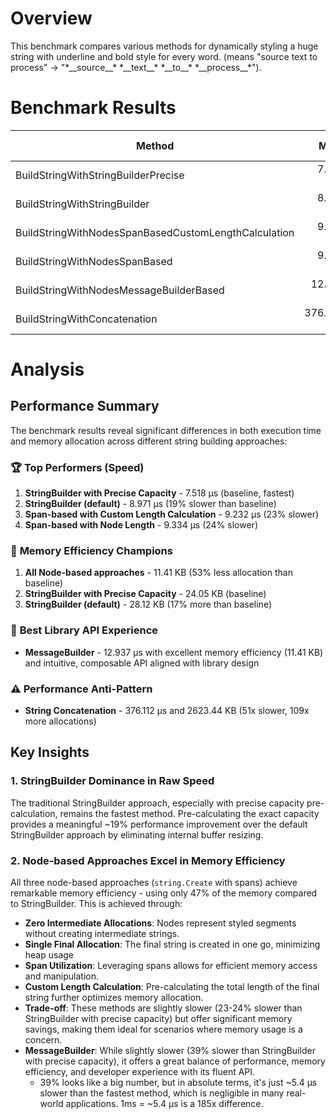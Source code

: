 # Overview
This benchmark compares various methods for dynamically styling a huge string with underline and bold style for every word. (means "source text to process" -> "\*\_\_source\_\_\* \*\_\_text\_\_\* \*\_\_to\_\_\* \*\_\_process\_\_\*").

# Benchmark Results

| Method                                               | Mean       | Error      | StdDev     | Median     | Min        | Max       | Ratio | RatioSD | Rank | Gen0     | Gen1   | Allocated  | Alloc Ratio |
|----------------------------------------------------- |-----------:|-----------:|-----------:|-----------:|-----------:|----------:|------:|--------:|-----:|---------:|-------:|-----------:|------------:|
| BuildStringWithStringBuilderPrecise                  |   7.518 μs |  0.4746 μs |   1.291 μs |   7.192 μs |   5.278 μs |  11.73 μs |  1.03 |    0.24 |    1 |   5.8823 |      - |   24.05 KB |        1.00 |
| BuildStringWithStringBuilder                         |   8.971 μs |  0.5715 μs |   1.640 μs |   8.723 μs |   6.345 μs |  12.91 μs |  1.23 |    0.30 |    2 |   6.8817 | 0.0153 |   28.12 KB |        1.17 |
| BuildStringWithNodesSpanBasedCustomLengthCalculation |   9.232 μs |  0.6251 μs |   1.803 μs |   9.202 μs |   6.059 μs |  13.66 μs |  1.26 |    0.32 |    2 |   2.7771 |      - |   11.41 KB |        0.47 |
| BuildStringWithNodesSpanBased                        |   9.334 μs |  0.6173 μs |   1.771 μs |   8.962 μs |   6.352 μs |  13.97 μs |  1.27 |    0.32 |    2 |   2.7847 |      - |   11.41 KB |        0.47 |
| BuildStringWithNodesMessageBuilderBased              |  12.937 μs |  0.6812 μs |   1.933 μs |  12.729 μs |   9.501 μs |  18.37 μs |  1.77 |    0.38 |    3 |   2.7771 |      - |   11.41 KB |        0.47 |
| BuildStringWithConcatenation                         | 376.112 μs | 38.8544 μs | 114.563 μs | 338.370 μs | 242.153 μs | 650.44 μs | 51.37 |   17.70 |    4 | 641.6016 |      - | 2623.44 KB |      109.06 |

# Analysis

## Performance Summary

The benchmark results reveal significant differences in both execution time and memory allocation across different string building approaches:

### 🏆 **Top Performers (Speed)**
1. **StringBuilder with Precise Capacity** - 7.518 μs (baseline, fastest)
2. **StringBuilder (default)** - 8.971 μs (19% slower than baseline)
3. **Span-based with Custom Length Calculation** - 9.232 μs (23% slower)
4. **Span-based with Node Length** - 9.334 μs (24% slower)

### 💾 **Memory Efficiency Champions**
1. **All Node-based approaches** - 11.41 KB (53% less allocation than baseline)
2. **StringBuilder with Precise Capacity** - 24.05 KB (baseline)
3. **StringBuilder (default)** - 28.12 KB (17% more than baseline)

### 🎯 **Best Library API Experience**
- **MessageBuilder** - 12.937 μs with excellent memory efficiency (11.41 KB) and intuitive, composable API aligned with library design

### ⚠️ **Performance Anti-Pattern**
- **String Concatenation** - 376.112 μs and 2623.44 KB (51x slower, 109x more allocations)

## Key Insights

### 1. **StringBuilder Dominance in Raw Speed**
The traditional StringBuilder approach, especially with precise capacity pre-calculation, remains the fastest method. Pre-calculating the exact capacity provides a meaningful ~19% performance improvement over the default StringBuilder approach by eliminating internal buffer resizing.

### 2. **Node-based Approaches Excel in Memory Efficiency**
All three node-based approaches (`string.Create` with spans) achieve remarkable memory efficiency - using only 47% of the memory compared to StringBuilder. This is achieved through:
- **Zero Intermediate Allocations**: Nodes represent styled segments without creating intermediate strings.
- **Single Final Allocation**: The final string is created in one go, minimizing heap usage
- **Span Utilization**: Leveraging spans allows for efficient memory access and manipulation.
- **Custom Length Calculation**: Pre-calculating the total length of the final string further optimizes memory allocation.
- **Trade-off**: These methods are slightly slower (23-24% slower than StringBuilder with precise capacity) but offer significant memory savings, making them ideal for scenarios where memory usage is a concern.
- **MessageBuilder**: While slightly slower (39% slower than StringBuilder with precise capacity), it offers a great balance of performance, memory efficiency, and developer experience with its fluent API.
  - 39% looks like a big number, but in absolute terms, it's just ~5.4 μs slower than the fastest method, which is negligible in many real-world applications. 1ms = ~5.4 μs is a 185x difference.